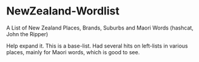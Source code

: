 # NewZealand-Wordlist
A List of New Zealand Places, Brands, Suburbs and Maori Words (hashcat, John the Ripper)

Help expand it. This is a base-list. Had several hits on left-lists in various places, mainly for Maori words, which is good to see.  
